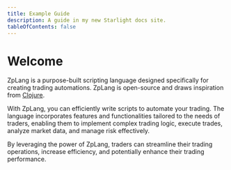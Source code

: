 ```yaml
---
title: Example Guide
description: A guide in my new Starlight docs site.
tableOfContents: false
---
```


# Welcome

ZpLang is a purpose-built scripting language designed specifically for creating trading automations. ZpLang is open-source and draws inspiration from [Clojure](https://clojure.org/).

With ZpLang, you can efficiently write scripts to automate your trading. The language incorporates features and functionalities tailored to the needs of traders, enabling them to implement complex trading logic, execute trades, analyze market data, and manage risk effectively.

By leveraging the power of ZpLang, traders can streamline their trading operations, increase efficiency, and potentially enhance their trading performance.
